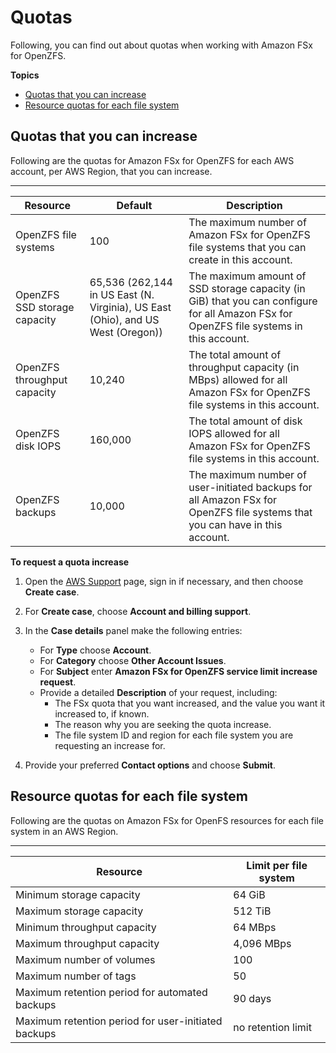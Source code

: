 # Quotas<a name="limits"></a>

Following, you can find out about quotas when working with Amazon FSx for OpenZFS\.

**Topics**
+ [Quotas that you can increase](#soft-limits)
+ [Resource quotas for each file system](#limits-openzfs-resources-file-system)

## Quotas that you can increase<a name="soft-limits"></a>

Following are the quotas for Amazon FSx for OpenZFS for each AWS account, per AWS Region, that you can increase\.


****  

| Resource | Default | Description | 
| --- | --- | --- | 
|  OpenZFS file systems  |  100  |  The maximum number of Amazon FSx for OpenZFS file systems that you can create in this account\.  | 
|  OpenZFS SSD storage capacity  |  65,536 \(262,144 in US East \(N\. Virginia\), US East \(Ohio\), and US West \(Oregon\)\)  |  The maximum amount of SSD storage capacity \(in GiB\) that you can configure for all Amazon FSx for OpenZFS file systems in this account\.  | 
|  OpenZFS throughput capacity  |  10,240  |  The total amount of throughput capacity \(in MBps\) allowed for all Amazon FSx for OpenZFS file systems in this account\.  | 
|  OpenZFS disk IOPS  |  160,000  |  The total amount of disk IOPS allowed for all Amazon FSx for OpenZFS file systems in this account\.  | 
|  OpenZFS backups  |  10,000  |  The maximum number of user\-initiated backups for all Amazon FSx for OpenZFS file systems that you can have in this account\.  | 

**To request a quota increase**

1. Open the [AWS Support](https://console.aws.amazon.com/support/home#/) page, sign in if necessary, and then choose **Create case**\.

1. For **Create case**, choose **Account and billing support**\.

1. In the **Case details** panel make the following entries:
   + For **Type** choose **Account**\.
   + For **Category** choose **Other Account Issues**\.
   + For **Subject** enter **Amazon FSx for OpenZFS service limit increase request**\.
   + Provide a detailed **Description** of your request, including:
     + The FSx quota that you want increased, and the value you want it increased to, if known\.
     + The reason why you are seeking the quota increase\.
     + The file system ID and region for each file system you are requesting an increase for\.

1. Provide your preferred **Contact options** and choose **Submit**\.

## Resource quotas for each file system<a name="limits-openzfs-resources-file-system"></a>

Following are the quotas on Amazon FSx for OpenFS resources for each file system in an AWS Region\.


****  

| Resource | Limit per file system | 
| --- | --- | 
| Minimum storage capacity | 64 GiB | 
| Maximum storage capacity | 512 TiB | 
| Minimum throughput capacity | 64 MBps | 
| Maximum throughput capacity | 4,096 MBps | 
| Maximum number of volumes | 100 | 
| Maximum number of tags | 50 | 
| Maximum retention period for automated backups | 90 days | 
| Maximum retention period for user\-initiated backups | no retention limit | 
